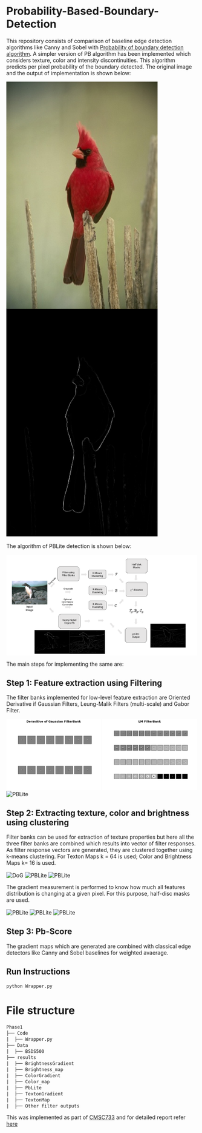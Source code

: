 # Probability-Based-Boundary-Detection

This repository consists of comparison of baseline edge detection algorithms like Canny and Sobel with [Probability of boundary detection algorithm](https://www2.eecs.berkeley.edu/Research/Projects/CS/vision/grouping/papers/amfm_pami2010.pdf). A simpler version of PB algorithm has been implemented which considers texture, color and intensity discontinuities. This algorithm predicts per pixel probability of the boundary detected. The original image and the output of implementation is shown below:

<img src="https://github.com/ParamDave5/Probability-Based-Boundary-Detection/blob/a857633f9c805d2ab404d2ee422ae9dac2f94aba/Outputs/10.jpg" align="center" alt="Original" width="400"/> <img src="https://github.com/ParamDave5/Probability-Based-Boundary-Detection/blob/a857633f9c805d2ab404d2ee422ae9dac2f94aba/Outputs/Using%20all%20Filters/IMAGE%2010/PbLite10.png" alt="PBLite" width="400"/>

The algorithm of PBLite detection is shown below:

<img src="https://github.com/ParamDave5/Probability-Based-Boundary-Detection/blob/da6f2ff26d046948fb67f22ea9debe75c1f68a7d/Outputs/hw0.png" align="center" alt="PBLite"/>

The main steps for implementing the same are:

## Step 1: Feature extraction using Filtering
The filter banks implemented for low-level feature extraction are Oriented Derivative if Gaussian Filters, Leung-Malik Filters (multi-scale) and Gabor Filter.

<img src="https://github.com/ParamDave5/Probability-Based-Boundary-Detection/blob/b3b2e0412f7ded1795bfcfc32f11a4117487ef9f/Outputs/Using%20all%20Filters/DoG.png" align="center" alt="DoG" width="250"/> <img src="https://github.com/ParamDave5/Probability-Based-Boundary-Detection/blob/b3b2e0412f7ded1795bfcfc32f11a4117487ef9f/Outputs/Using%20all%20Filters/LM.png" align="center" alt="PBLite" width="250"/> <img src="https://github.com/ParamDave5/Probability-Based-Boundary-Detection/blob/b3b2e0412f7ded1795bfcfc32f11a4117487ef9f/Outputs/Using%20all%20Filters/GB" align="center" alt="PBLite" width="250"/>

## Step 2: Extracting texture, color and brightness using clustering
Filter banks can be used for extraction of texture properties but here all the three filter banks are combined which results into vector of filter responses. As filter response vectors are generated, they are clustered together using k-means clustering. For Texton Maps k = 64 is used; Color and Brightness Maps k= 16 is used.


<img src="Phase1/results/TextonMap/TextonMap_3.png" align="center" alt="DoG" width="250"/> <img src="Phase1/results/ColorMap/colormap_3.png" align="center" alt="PBLite" width="250"/> <img src="Phase1/results/BrightnessMap/BrightnessMap_3.png" align="center" alt="PBLite" width="250"/>

The gradient measurement is performed to know how much all features distribution is changing at a given pixel. For this purpose, half-disc masks are used.

<img src="Phase1/results/TextonGradient/Tg_3.png" align="center" alt="PBLite" width="250"/> <img src="Phase1/results/ColorGradient/Cg_3.png" align="center" alt="PBLite" width="250"/> <img src="Phase1/results/BrightnessGradient/Bg_3.png" align="center" alt="PBLite" width="250"/>

## Step 3: Pb-Score
The gradient maps which are generated are combined with classical edge detectors like Canny and Sobel baselines for weighted avaerage.

## Run Instructions
```
python Wrapper.py
```
# File structure
    Phase1
    ├── Code
    |  ├── Wrapper.py
    ├── Data
    |  ├── BSDS500
    ├── results
    |  ├── BrightnessGradient
    |  ├── Brightness_map
    |  ├── ColorGradient
    |  ├── Color_map
    |  ├── PbLite
    |  ├── TextonGradient
    |  ├── TextonMap
    |  ├── Other filter outputs

This was implemented as part of [CMSC733](https://cmsc733.github.io/2022/hw/hw0/) and for detailed report refer [here](https://github.com/naitri/Probability_based_Boundary_Detection/blob/main/Report.pdf)
